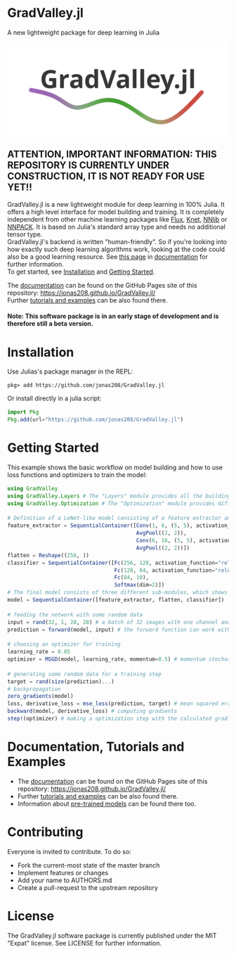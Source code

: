 # GradValley.jl
A new lightweight package for deep learning in Julia

![My Image](logo.png)

## ATTENTION, IMPORTANT INFORMATION: THIS REPOSITORY IS CURRENTLY UNDER CONSTRUCTION, IT IS NOT READY FOR USE YET!!

GradValley.jl is a new lightweight module for deep learning in 100% Julia. It offers a high level interface for model building and training. It is completely independent from other machine learning packages like [Flux](https://github.com/FluxML/Flux.jl), [Knet](https://github.com/denizyuret/Knet.jl), [NNlib](https://github.com/FluxML/NNlib.jl) or [NNPACK](https://github.com/Maratyszcza/NNPACK). It is based on Julia's standard array type and needs no additional tensor type. <br>
GradValley.jl's backend is written "human-friendly". So if you're looking into how exactly such deep learning algorithms work, looking at the code could also be a good learning resource. See [this page](https://jonas208.github.io/GradValley.jl/) in [documentation](https://jonas208.github.io/GradValley.jl/) for further information. <br>
To get started, see [Installation](https://github.com/jonas208/GradValley.jl/blob/main/README.md#installation) and [Getting Started](https://github.com/jonas208/GradValley.jl/blob/main/README.md#getting-started).

The [documentation](https://jonas208.github.io/GradValley.jl/) can be found on the GitHub Pages site of this repository: https://jonas208.github.io/GradValley.jl/ <br>
Further [tutorials and examples](https://jonas208.github.io/GradValley.jl/) can be also found there.

#### Note: This software package is in an early stage of development and is therefore still a beta version.

# Installation
Use Julias's package manager in the REPL:
```
pkg> add https://github.com/jonas208/GradValley.jl
```
Or install directly in a julia script:
```julia
import Pkg
Pkg.add(url="https://github.com/jonas208/GradValley.jl")
```

# Getting Started
This example shows the basic workflow on model building and how to use loss functions and optimizers to train the model:
```julia
using GradValley
using GradValley.Layers # The "Layers" module provides all the building blocks for creating a model.
using GradValley.Optimization # The "Optimization" module provides different loss functions and optimizers.

# Definition of a LeNet-like model consisting of a feature extractor and a classifier
feature_extractor = SequentialContainer([Conv(1, 6, (5, 5), activation_function="relu"),
                                         AvgPool((2, 2)),
                                         Conv(6, 16, (5, 5), activation_function="relu"),
                                         AvgPool((2, 2))])
flatten = Reshape((256, ))
classifier = SequentialContainer([Fc(256, 120, activation_function="relu"),
                                  Fc(120, 84, activation_function="relu"),
                                  Fc(84, 10),
                                  Softmax(dim=2)])
# The final model consists of three different sub-modules, which shows that a SequentialContainer can contain not only layers, but also other SequentialContainers
model = SequentialContainer([feature_extractor, flatten, classifier])
                                  
# feeding the network with some random data
input = rand(32, 1, 28, 28) # a batch of 32 images with one channel and a size of 28*28 pixels
prediction = forward(model, input) # the forward function can work with a layer or a SequentialContainer

# choosing an optimizer for training
learning_rate = 0.05
optimizer = MSGD(model, learning_rate, momentum=0.5) # momentum stochastic gradient decent with a momentum of 0.5

# generating some random data for a training step
target = rand(size(prediction)...)
# backpropagation
zero_gradients(model)
loss, derivative_loss = mse_loss(prediction, target) # mean squared error
backward(model, derivative_loss) # computing gradients
step!(optimizer) # making a optimization step with the calculated gradients and the optimizer
```

# Documentation, Tutorials and Examples
- The [documentation](https://jonas208.github.io/GradValley.jl/) can be found on the GitHub Pages site of this repository: https://jonas208.github.io/GradValley.jl/ <br>
- Further [tutorials and examples](https://jonas208.github.io/GradValley.jl/) can be also found there.
- Information about [pre-trained models](https://jonas208.github.io/GradValley.jl/) can be found there too.

# Contributing
Everyone is invited to contribute. To do so:

- Fork the current-most state of the master branch
- Implement features or changes
- Add your name to AUTHORS.md
- Create a pull-request to the upstream repository

# License
The GradValley.jl software package is currently published under the MIT "Expat" license. See LICENSE for further information.
